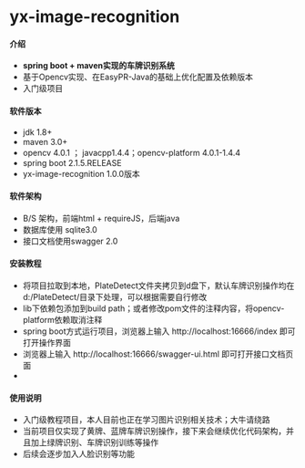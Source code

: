 # yx-image-recognition

#### 介绍
- **spring boot + maven实现的车牌识别系统**
- 基于Opencv实现、在EasyPR-Java的基础上优化配置及依赖版本
- 入门级项目

#### 软件版本
- jdk 1.8+
- maven 3.0+
- opencv 4.0.1 ； javacpp1.4.4；opencv-platform 4.0.1-1.4.4
- spring boot 2.1.5.RELEASE
- yx-image-recognition 1.0.0版本

#### 软件架构
- B/S 架构，前端html + requireJS，后端java
- 数据库使用 sqlite3.0
- 接口文档使用swagger 2.0


#### 安装教程

- 将项目拉取到本地，PlateDetect文件夹拷贝到d盘下，默认车牌识别操作均在d:/PlateDetect/目录下处理，可以根据需要自行修改
- lib下依赖包添加到build path；或者修改pom文件的注释内容，将opencv-platform依赖取消注释
- spring boot方式运行项目，浏览器上输入 http://localhost:16666/index 即可打开操作界面
- 浏览器上输入 http://localhost:16666/swagger-ui.html 即可打开接口文档页面
- 

#### 使用说明

- 入门级教程项目，本人目前也正在学习图片识别相关技术；大牛请绕路
- 当前项目仅实现了黄牌、蓝牌车牌识别操作，接下来会继续优化代码架构，并且加上绿牌识别、车牌识别训练等操作
- 后续会逐步加入人脸识别等功能


